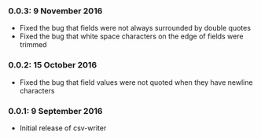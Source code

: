 
### 0.0.3: 9 November 2016

* Fixed the bug that fields were not always surrounded by double quotes
* Fixed the bug that white space characters on the edge of fields were trimmed

### 0.0.2: 15 October 2016

* Fixed the bug that field values were not quoted when they have newline characters

### 0.0.1: 9 September 2016

* Initial release of csv-writer
